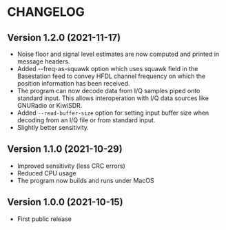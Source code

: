 # CHANGELOG

## Version 1.2.0 (2021-11-17)

- Noise floor and signal level estimates are now computed and printed in
  message headers.
- Added --freq-as-squawk option which uses squawk field in the Basestation feed
  to convey HFDL channel frequency on which the position information has been
  received.
- The program can now decode data from I/Q samples piped onto standard input.
  This allows interoperation with I/Q data sources like GNURadio or KiwiSDR.
- Added `--read-buffer-size` option for setting input buffer size when decoding
  from an I/Q file or from standard input.
- Slightly better sensitivity.

## Version 1.1.0 (2021-10-29)

- Improved sensitivity (less CRC errors)
- Reduced CPU usage
- The program now builds and runs under MacOS

## Version 1.0.0 (2021-10-15)

- First public release
